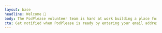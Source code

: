 ```yaml
---
layout: base
headline: Welcome 👋
body: The PodPlease volunteer team is hard at work building a place for you to find and create k-12 learning pods in your community.
cta: Get notified when PodPlease is ready by entering your email address below...
---
```

